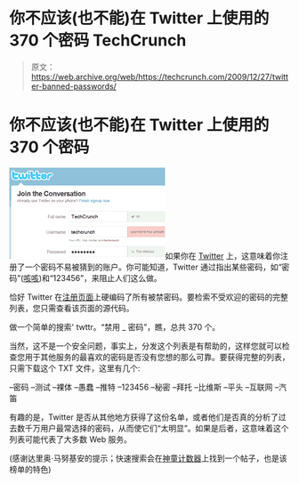 # 你不应该(也不能)在 Twitter 上使用的 370 个密码 TechCrunch

> 原文：<https://web.archive.org/web/https://techcrunch.com/2009/12/27/twitter-banned-passwords/>

# 你不应该(也不能)在 Twitter 上使用的 370 个密码

![](img/70fac8bcf26f38ec1b102a0444da8070.png)如果你在 [Twitter](https://web.archive.org/web/20221007231909/http://twitter.com/) 上，这意味着你注册了一个密码不易被猜到的账户。你可能知道，Twitter 通过指出某些密码，如“密码”([咳咳](https://web.archive.org/web/20221007231909/http://www.beta.techcrunch.com/2009/07/15/another-security-tip-for-twitter-dont-use-password-as-your-password/))和“123456”，来阻止人们这么做。

恰好 Twitter 在[注册页面](https://web.archive.org/web/20221007231909/https://twitter.com/signup)上硬编码了所有被禁密码。要检索不受欢迎的密码的完整列表，您只需查看该页面的源代码。

做一个简单的搜索' twttr。“禁用 _ 密码”，瞧，总共 370 个。

当然，这不是一个安全问题，事实上，分发这个列表是有帮助的，这样您就可以检查您用于其他服务的最喜欢的密码是否没有您想的那么可靠。要获得完整的列表，只需下载这个 TXT 文件，这里有几个:

–密码
–测试
–裸体
–愚蠢
–推特
–123456
–秘密
–拜托
–比维斯
–平头
–互联网
–汽笛

有趣的是，Twitter 是否从其他地方获得了这份名单，或者他们是否真的分析了过去数千万用户最常选择的密码，从而使它们“太明显”。如果是后者，这意味着这个列表可能代表了大多数 Web 服务。

(感谢达里奥·马努基安的提示；快速搜索会在[神童计数器](https://web.archive.org/web/20221007231909/http://blog.wundercounter.com/2009/12/twitter-and-avoiding-weak-passwords.html)上找到一个帖子，也是该榜单的特色)